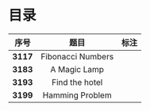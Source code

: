 # 目录

| 序号 | 题目 | 标注 |
| :-: | :-: | :-: |
| **3117** | Fibonacci Numbers |  |
| **3183** | A Magic Lamp |  |
| **3193** | Find the hotel |  |
| **3199** | Hamming Problem |  |
